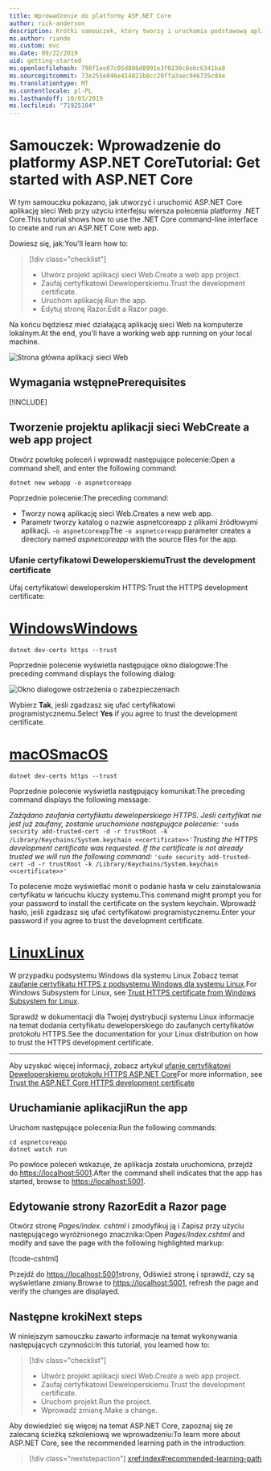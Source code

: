 ```yaml
---
title: Wprowadzenie do platformy ASP.NET Core
author: rick-anderson
description: Krótki samouczek, który tworzy i uruchamia podstawową aplikację Hello world przy użyciu ASP.NET Core.
ms.author: riande
ms.custom: mvc
ms.date: 09/22/2019
uid: getting-started
ms.openlocfilehash: 798f1ee87c05d886d8991e3f0230c8ebc6341ba8
ms.sourcegitcommit: 73e255e846e414821b8cc20ffa3aec946735cd4e
ms.translationtype: MT
ms.contentlocale: pl-PL
ms.lasthandoff: 10/03/2019
ms.locfileid: "71925104"
---
```

# <a name="tutorial-get-started-with-aspnet-core"></a><span data-ttu-id="21d75-103">Samouczek: Wprowadzenie do platformy ASP.NET Core</span><span class="sxs-lookup"><span data-stu-id="21d75-103">Tutorial: Get started with ASP.NET Core</span></span>

<span data-ttu-id="21d75-104">W tym samouczku pokazano, jak utworzyć i uruchomić ASP.NET Core aplikację sieci Web przy użyciu interfejsu wiersza polecenia platformy .NET Core.</span><span class="sxs-lookup"><span data-stu-id="21d75-104">This tutorial shows how to use the .NET Core command-line interface to create and run an ASP.NET Core web app.</span></span>

<span data-ttu-id="21d75-105">Dowiesz się, jak:</span><span class="sxs-lookup"><span data-stu-id="21d75-105">You'll learn how to:</span></span>

> [!div class="checklist"]
> * <span data-ttu-id="21d75-106">Utwórz projekt aplikacji sieci Web.</span><span class="sxs-lookup"><span data-stu-id="21d75-106">Create a web app project.</span></span>
> * <span data-ttu-id="21d75-107">Zaufaj certyfikatowi Deweloperskiemu.</span><span class="sxs-lookup"><span data-stu-id="21d75-107">Trust the development certificate.</span></span>
> * <span data-ttu-id="21d75-108">Uruchom aplikację.</span><span class="sxs-lookup"><span data-stu-id="21d75-108">Run the app.</span></span>
> * <span data-ttu-id="21d75-109">Edytuj stronę Razor.</span><span class="sxs-lookup"><span data-stu-id="21d75-109">Edit a Razor page.</span></span>

<span data-ttu-id="21d75-110">Na końcu będziesz mieć działającą aplikację sieci Web na komputerze lokalnym.</span><span class="sxs-lookup"><span data-stu-id="21d75-110">At the end, you'll have a working web app running on your local machine.</span></span>

![Strona główna aplikacji sieci Web](_static/home-page.png)

## <a name="prerequisites"></a><span data-ttu-id="21d75-112">Wymagania wstępne</span><span class="sxs-lookup"><span data-stu-id="21d75-112">Prerequisites</span></span>

[!INCLUDE[](~/includes/3.0-SDK.md)]

## <a name="create-a-web-app-project"></a><span data-ttu-id="21d75-113">Tworzenie projektu aplikacji sieci Web</span><span class="sxs-lookup"><span data-stu-id="21d75-113">Create a web app project</span></span>

<span data-ttu-id="21d75-114">Otwórz powłokę poleceń i wprowadź następujące polecenie:</span><span class="sxs-lookup"><span data-stu-id="21d75-114">Open a command shell, and enter the following command:</span></span>

```dotnetcli
dotnet new webapp -o aspnetcoreapp
```

<span data-ttu-id="21d75-115">Poprzednie polecenie:</span><span class="sxs-lookup"><span data-stu-id="21d75-115">The preceding command:</span></span>

* <span data-ttu-id="21d75-116">Tworzy nową aplikację sieci Web.</span><span class="sxs-lookup"><span data-stu-id="21d75-116">Creates a new web app.</span></span>  
* <span data-ttu-id="21d75-117">Parametr tworzy katalog o nazwie aspnetcoreapp z plikami źródłowymi aplikacji. `-o aspnetcoreapp`</span><span class="sxs-lookup"><span data-stu-id="21d75-117">The `-o aspnetcoreapp` parameter creates a directory named *aspnetcoreapp* with the source files for the app.</span></span>

### <a name="trust-the-development-certificate"></a><span data-ttu-id="21d75-118">Ufanie certyfikatowi Deweloperskiemu</span><span class="sxs-lookup"><span data-stu-id="21d75-118">Trust the development certificate</span></span>

<span data-ttu-id="21d75-119">Ufaj certyfikatowi deweloperskim HTTPS:</span><span class="sxs-lookup"><span data-stu-id="21d75-119">Trust the HTTPS development certificate:</span></span>

# <a name="windowstabwindows"></a>[<span data-ttu-id="21d75-120">Windows</span><span class="sxs-lookup"><span data-stu-id="21d75-120">Windows</span></span>](#tab/windows)

```dotnetcli
dotnet dev-certs https --trust
```

<span data-ttu-id="21d75-121">Poprzednie polecenie wyświetla następujące okno dialogowe:</span><span class="sxs-lookup"><span data-stu-id="21d75-121">The preceding command displays the following dialog:</span></span>

![Okno dialogowe ostrzeżenia o zabezpieczeniach](~/getting-started/_static/cert.png)

<span data-ttu-id="21d75-123">Wybierz **Tak**, jeśli zgadzasz się ufać certyfikatowi programistycznemu.</span><span class="sxs-lookup"><span data-stu-id="21d75-123">Select **Yes** if you agree to trust the development certificate.</span></span>

# <a name="macostabmacos"></a>[<span data-ttu-id="21d75-124">macOS</span><span class="sxs-lookup"><span data-stu-id="21d75-124">macOS</span></span>](#tab/macos)

```dotnetcli
dotnet dev-certs https --trust
```

<span data-ttu-id="21d75-125">Poprzednie polecenie wyświetla następujący komunikat:</span><span class="sxs-lookup"><span data-stu-id="21d75-125">The preceding command displays the following message:</span></span>

<span data-ttu-id="21d75-126">*Zażądano zaufania certyfikatu deweloperskiego HTTPS. Jeśli certyfikat nie jest już zaufany, zostanie uruchomione następujące polecenie:* `'sudo security add-trusted-cert -d -r trustRoot -k /Library/Keychains/System.keychain <<certificate>>'`</span><span class="sxs-lookup"><span data-stu-id="21d75-126">*Trusting the HTTPS development certificate was requested. If the certificate is not already trusted we will run the following command:* `'sudo security add-trusted-cert -d -r trustRoot -k /Library/Keychains/System.keychain <<certificate>>'`</span></span>

<span data-ttu-id="21d75-127">To polecenie może wyświetlać monit o podanie hasła w celu zainstalowania certyfikatu w łańcuchu kluczy systemu.</span><span class="sxs-lookup"><span data-stu-id="21d75-127">This command might prompt you for your password to install the certificate on the system keychain.</span></span> <span data-ttu-id="21d75-128">Wprowadź hasło, jeśli zgadzasz się ufać certyfikatowi programistycznemu.</span><span class="sxs-lookup"><span data-stu-id="21d75-128">Enter your password if you agree to trust the development certificate.</span></span>

# <a name="linuxtablinux"></a>[<span data-ttu-id="21d75-129">Linux</span><span class="sxs-lookup"><span data-stu-id="21d75-129">Linux</span></span>](#tab/linux)

<span data-ttu-id="21d75-130">W przypadku podsystemu Windows dla systemu Linux Zobacz temat [zaufanie certyfikatu HTTPS z podsystemu Windows dla systemu Linux](xref:security/enforcing-ssl#wsl).</span><span class="sxs-lookup"><span data-stu-id="21d75-130">For Windows Subsystem for Linux, see [Trust HTTPS certificate from Windows Subsystem for Linux](xref:security/enforcing-ssl#wsl).</span></span>

<span data-ttu-id="21d75-131">Sprawdź w dokumentacji dla Twojej dystrybucji systemu Linux informacje na temat dodania certyfikatu deweloperskiego do zaufanych certyfikatów protokołu HTTPS.</span><span class="sxs-lookup"><span data-stu-id="21d75-131">See the documentation for your Linux distribution on how to trust the HTTPS development certificate.</span></span>

---

<span data-ttu-id="21d75-132">Aby uzyskać więcej informacji, zobacz artykuł [ufanie certyfikatowi Deweloperskiemu protokołu HTTPS ASP.NET Core](xref:security/enforcing-ssl#trust-the-aspnet-core-https-development-certificate-on-windows-and-macos)</span><span class="sxs-lookup"><span data-stu-id="21d75-132">For more information, see [Trust the ASP.NET Core HTTPS development certificate](xref:security/enforcing-ssl#trust-the-aspnet-core-https-development-certificate-on-windows-and-macos)</span></span>

## <a name="run-the-app"></a><span data-ttu-id="21d75-133">Uruchamianie aplikacji</span><span class="sxs-lookup"><span data-stu-id="21d75-133">Run the app</span></span>

<span data-ttu-id="21d75-134">Uruchom następujące polecenia:</span><span class="sxs-lookup"><span data-stu-id="21d75-134">Run the following commands:</span></span>

```dotnetcli
cd aspnetcoreapp
dotnet watch run
```

<span data-ttu-id="21d75-135">Po powłoce poleceń wskazuje, że aplikacja została uruchomiona, przejdź do [https://localhost:5001](https://localhost:5001).</span><span class="sxs-lookup"><span data-stu-id="21d75-135">After the command shell indicates that the app has started, browse to [https://localhost:5001](https://localhost:5001).</span></span>

## <a name="edit-a-razor-page"></a><span data-ttu-id="21d75-136">Edytowanie strony Razor</span><span class="sxs-lookup"><span data-stu-id="21d75-136">Edit a Razor page</span></span>

<span data-ttu-id="21d75-137">Otwórz stronę *Pages/index. cshtml* i zmodyfikuj ją i Zapisz przy użyciu następującego wyróżnionego znacznika:</span><span class="sxs-lookup"><span data-stu-id="21d75-137">Open *Pages/Index.cshtml* and modify and save the page with the following highlighted markup:</span></span>

[!code-cshtml[](sample/index.cshtml?highlight=9)]

<span data-ttu-id="21d75-138">Przejdź do [https://localhost:5001](https://localhost:5001)strony, Odśwież stronę i sprawdź, czy są wyświetlane zmiany.</span><span class="sxs-lookup"><span data-stu-id="21d75-138">Browse to [https://localhost:5001](https://localhost:5001), refresh the page and verify the changes are displayed.</span></span>

## <a name="next-steps"></a><span data-ttu-id="21d75-139">Następne kroki</span><span class="sxs-lookup"><span data-stu-id="21d75-139">Next steps</span></span>

<span data-ttu-id="21d75-140">W niniejszym samouczku zawarto informacje na temat wykonywania następujących czynności:</span><span class="sxs-lookup"><span data-stu-id="21d75-140">In this tutorial, you learned how to:</span></span>

> [!div class="checklist"]
> * <span data-ttu-id="21d75-141">Utwórz projekt aplikacji sieci Web.</span><span class="sxs-lookup"><span data-stu-id="21d75-141">Create a web app project.</span></span>
> * <span data-ttu-id="21d75-142">Zaufaj certyfikatowi Deweloperskiemu.</span><span class="sxs-lookup"><span data-stu-id="21d75-142">Trust the development certificate.</span></span>
> * <span data-ttu-id="21d75-143">Uruchom projekt.</span><span class="sxs-lookup"><span data-stu-id="21d75-143">Run the project.</span></span>
> * <span data-ttu-id="21d75-144">Wprowadź zmianę.</span><span class="sxs-lookup"><span data-stu-id="21d75-144">Make a change.</span></span>

<span data-ttu-id="21d75-145">Aby dowiedzieć się więcej na temat ASP.NET Core, zapoznaj się ze zalecaną ścieżką szkoleniową we wprowadzeniu:</span><span class="sxs-lookup"><span data-stu-id="21d75-145">To learn more about ASP.NET Core, see the recommended learning path in the introduction:</span></span>

> [!div class="nextstepaction"]
> <xref:index#recommended-learning-path>
